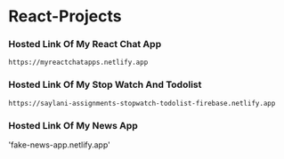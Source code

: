 # React-Projects

### Hosted Link Of My React Chat App
`https://myreactchatapps.netlify.app`


### Hosted Link Of My Stop Watch And Todolist
` https://saylani-assignments-stopwatch-todolist-firebase.netlify.app `


### Hosted Link Of My News App
'fake-news-app.netlify.app'
